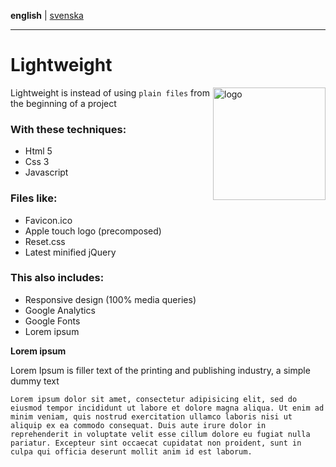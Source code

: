 **english** | [svenska](https://github.com/Ha006/lightweight/blob/master/README.sv.md)
- - -

Lightweight
===========

<img src="https://fbcdn-sphotos-h-a.akamaihd.net/hphotos-ak-prn2/1382809_531221563621299_352345554_n.png" width="180" height="180" alt="logo" align="right"/>

Lightweight is instead of using `plain files` from the beginning of a project

### With these techniques:

* Html 5
* Css 3
* Javascript

### Files like:

* Favicon.ico
* Apple touch logo (precomposed)
* Reset.css
* Latest minified jQuery

### This also includes:

* Responsive design (100% media queries)
* Google Analytics
* Google Fonts
* Lorem ipsum

**Lorem ipsum**

Lorem Ipsum is filler text of the printing and publishing industry, a simple dummy text

```
Lorem ipsum dolor sit amet, consectetur adipisicing elit, sed do eiusmod tempor incididunt ut labore et dolore magna aliqua. Ut enim ad minim veniam, quis nostrud exercitation ullamco laboris nisi ut aliquip ex ea commodo consequat. Duis aute irure dolor in reprehenderit in voluptate velit esse cillum dolore eu fugiat nulla pariatur. Excepteur sint occaecat cupidatat non proident, sunt in culpa qui officia deserunt mollit anim id est laborum.
```
